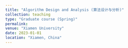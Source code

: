 ```yaml
---
title: "Algorithm Design and Analysis (算法设计与分析)"
collection: teaching
type: "Graduate course (Spring)"
permalink: 
venue: "Xiamen University"
date: 2023-01-01
location: "Xiamen, China"
---
```

